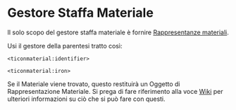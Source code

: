 # Gestore Staffa Materiale

Il solo scopo del gestore staffa materiale è fornire [Rappresentanze materiali](/Mods/ContentTweaker/Tinkers_Construct/Material/).

Usi il gestore della parentesi tratto così:

```zenscript
<ticonmaterial:identifier>

<ticonmaterial:iron>
```

Se il Materiale viene trovato, questo restituirà un Oggetto di Rappresentazione Materiale. Si prega di fare riferimento alla voce [Wiki](/Mods/ContentTweaker/Tinkers_Construct/Material/) per ulteriori informazioni su ciò che si può fare con questi.